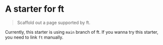# A starter for ft

> Scaffold out a page supported by ft.

Currently, this starter is using `main` branch of ft. If you wanna try this starter, you need to link `ft` manually.
